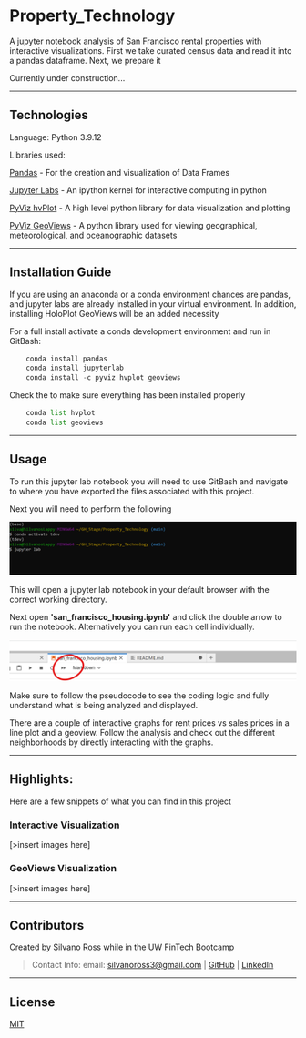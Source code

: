 # Property_Technology
A jupyter notebook analysis of San Francisco rental properties with interactive visualizations. First we take curated census data and read it into a pandas dataframe. Next, we prepare it 

Currently under construction...


---

## Technologies

Language: Python 3.9.12

Libraries used:

[Pandas](https://pandas.pydata.org/pandas-docs/stable/index.html) - For the creation and visualization of Data Frames

[Jupyter Labs](https://jupyter.org/) - An ipython kernel for interactive computing in python

[PyViz hvPlot](https://hvplot.holoviz.org/index.html) - A high level python library for data visualization and plotting

[PyViz GeoViews](https://geoviews.org/) - A python library used for viewing geographical, meteorological, and oceanographic datasets


---

## Installation Guide

If you are using an anaconda or a conda environment chances are pandas, and jupyter labs are already installed in your virtual environment. In addition, installing HoloPlot GeoViews will be an added necessity 

For a full install activate a conda development environment and run in GitBash:
```python
    conda install pandas
    conda install jupyterlab
    conda install -c pyviz hvplot geoviews
```

Check the to make sure everything has been installed properly
```python
    conda list hvplot
    conda list geoviews
```


---

## Usage

To run this jupyter lab notebook you will need to use GitBash and navigate to where you have exported the files associated with this project.

Next you will need to perform the following

![activate](readme_images/activate.png)

This will open a jupyter lab notebook in your default browser with the correct working directory.

Next open **'san_francisco_housing.ipynb'** and click the double arrow to run the notebook. Alternatively you can run each cell individually.

![doublearrow](readme_images/double_arrow.png)

Make sure to follow the pseudocode to see the coding logic and fully understand what is being analyzed and displayed.

There are a couple of interactive graphs for rent prices vs sales prices in a line plot and a geoview. Follow the analysis and
check out the different neighborhoods by directly interacting with the graphs.


---

## Highlights:

Here are a few snippets of what you can find in this project

### Interactive Visualization

[>insert images here]

### GeoViews Visualization

[>insert images here]


---

## Contributors

Created by Silvano Ross while in the UW FinTech Bootcamp
> Contact Info:
> email: silvanoross3@gmail.com |
> [GitHub](https://github.com/silvanoross) |
> [LinkedIn](https://www.linkedin.com/in/silvano-ross-b6a15a93/)

---

## License

[MIT](LICENSE)
